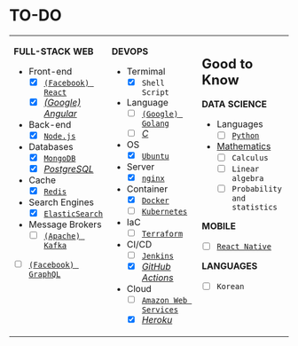 # TO-DO

<table style="width:100%"><tbody style="width:100%"><tr><td valign="top" width="33%">

**FULL-STACK WEB**

- Front-end
  - [x] [`(Facebook) React`](https://reactjs.com/)
  - [x] [_(Google) Angular_](https://angular.io/)
- Back-end
  - [x] [`Node.js`](https://nodejs.org/en/)
- Databases
  - [x] [`MongoDB`](https://www.mongodb.com/)
  - [x] [_PostgreSQL_](https://www.postgresql.org/)
- Cache
  - [x] [`Redis`](https://redis.io/)
- Search Engines
  - [x] [`ElasticSearch`](https://www.elastic.co/elasticsearch/)
- Message Brokers
  - [ ] [`(Apache) Kafka`](https://kafka.apache.org/)
- [ ] [`(Facebook) GraphQL`](https://graphql.org/)

</td><td valign="top" width="33%">

**DEVOPS**

- Termimal
  - [x] `Shell Script`
- Language
  - [ ] [`(Google) Golang`](https://golang.org/)
  - [ ] [_C_](https://www.cprogramming.com/)
- OS
  - [x] [`Ubuntu`](https://ubuntu.com/)
- Server
  - [x] [`nginx`](https://nginx.org/en/)
- Container
  - [x] [`Docker`](https://www.docker.com/)
  - [ ] [`Kubernetes`](https://kubernetes.io/)
- IaC
  - [ ] [`Terraform`](https://www.terraform.io/)
- CI/CD
  - [ ] [`Jenkins`](https://www.jenkins.io/)
  - [x] [_GitHub Actions_](https://github.com/features/actions)
- Cloud
  - [ ] [`Amazon Web Services`](https://aws.amazon.com/)
  - [x] [_Heroku_](https://www.heroku.com/)

</td><td valign="top" width="33%">

## Good to Know

**DATA SCIENCE**

- Languages
  - [ ] [`Python`](https://www.python.org/)
- [Mathematics](https://www.coursera.org/specializations/mathematics-for-data-science)
  - [ ] `Calculus`
  - [ ] `Linear algebra`
  - [ ] `Probability and statistics`
  
**MOBILE**

- [ ] [`React Native`](https://reactnative.dev/)

**LANGUAGES**

- [ ] `Korean`

</td></tr></tbody></table>
